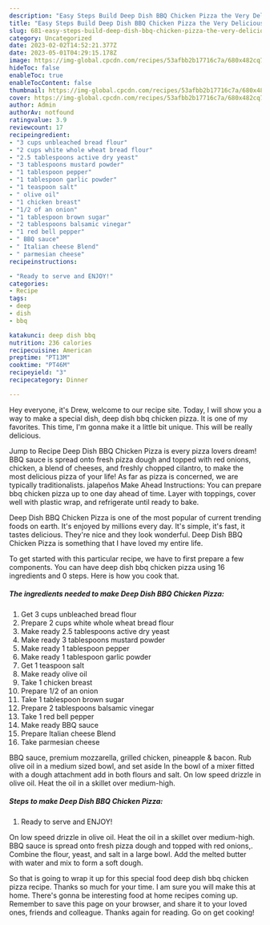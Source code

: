 ```yaml
---
description: "Easy Steps Build Deep Dish BBQ Chicken Pizza the Very Delicious}"
title: "Easy Steps Build Deep Dish BBQ Chicken Pizza the Very Delicious}"
slug: 681-easy-steps-build-deep-dish-bbq-chicken-pizza-the-very-delicious
category: Uncategorized
date: 2023-02-02T14:52:21.377Z
date: 2023-05-01T04:29:15.178Z
image: https://img-global.cpcdn.com/recipes/53afbb2b17716c7a/680x482cq70/deep-dish-bbq-chicken-pizza-recipe-main-photo.jpg
hideToc: false
enableToc: true
enableTocContent: false
thumbnail: https://img-global.cpcdn.com/recipes/53afbb2b17716c7a/680x482cq70/deep-dish-bbq-chicken-pizza-recipe-main-photo.jpg
cover: https://img-global.cpcdn.com/recipes/53afbb2b17716c7a/680x482cq70/deep-dish-bbq-chicken-pizza-recipe-main-photo.jpg
author: Admin
authorAv: notfound
ratingvalue: 3.9
reviewcount: 17
recipeingredient:
- "3 cups unbleached bread flour"
- "2 cups white whole wheat bread flour"
- "2.5 tablespoons active dry yeast"
- "3 tablespoons mustard powder"
- "1 tablespoon pepper"
- "1 tablespoon garlic powder"
- "1 teaspoon salt"
- " olive oil"
- "1 chicken breast"
- "1/2 of an onion"
- "1 tablespoon brown sugar"
- "2 tablespoons balsamic vinegar"
- "1 red bell pepper"
- " BBQ sauce"
- " Italian cheese Blend"
- " parmesian cheese"
recipeinstructions:

- "Ready to serve and ENJOY!"
categories:
- Recipe
tags:
- deep
- dish
- bbq

katakunci: deep dish bbq 
nutrition: 236 calories
recipecuisine: American
preptime: "PT13M"
cooktime: "PT46M"
recipeyield: "3"
recipecategory: Dinner

---
```



Hey everyone, it's Drew, welcome to our recipe site. Today, I will show you a way to make a special dish, deep dish bbq chicken pizza. It is one of my favorites. This time, I'm gonna make it a little bit unique. This will be really delicious.

Jump to Recipe Deep Dish BBQ Chicken Pizza is every pizza lovers dream! BBQ sauce is spread onto fresh pizza dough and topped with red onions, chicken, a blend of cheeses, and freshly chopped cilantro, to make the most delicious pizza of your life! As far as pizza is concerned, we are typically traditionalists. jalapeños Make Ahead Instructions: You can prepare bbq chicken pizza up to one day ahead of time. Layer with toppings, cover well with plastic wrap, and refrigerate until ready to bake.

Deep Dish BBQ Chicken Pizza is one of the most popular of current trending foods on earth. It's enjoyed by millions every day. It's simple, it's fast, it tastes delicious. They're nice and they look wonderful. Deep Dish BBQ Chicken Pizza is something that I have loved my entire life.


To get started with this particular recipe, we have to first prepare a few components. You can have deep dish bbq chicken pizza using 16 ingredients and 0 steps. Here is how you cook that.

<!--inarticleads1-->

##### The ingredients needed to make Deep Dish BBQ Chicken Pizza:

1. Get 3 cups unbleached bread flour
1. Prepare 2 cups white whole wheat bread flour
1. Make ready 2.5 tablespoons active dry yeast
1. Make ready 3 tablespoons mustard powder
1. Make ready 1 tablespoon pepper
1. Make ready 1 tablespoon garlic powder
1. Get 1 teaspoon salt
1. Make ready  olive oil
1. Take 1 chicken breast
1. Prepare 1/2 of an onion
1. Take 1 tablespoon brown sugar
1. Prepare 2 tablespoons balsamic vinegar
1. Take 1 red bell pepper
1. Make ready  BBQ sauce
1. Prepare  Italian cheese Blend
1. Take  parmesian cheese


BBQ sauce, premium mozzarella, grilled chicken, pineapple &amp; bacon. Rub olive oil in a medium sized bowl, and set aside In the bowl of a mixer fitted with a dough attachment add in both flours and salt. On low speed drizzle in olive oil. Heat the oil in a skillet over medium-high. 

<!--inarticleads2-->

##### Steps to make Deep Dish BBQ Chicken Pizza:


1. Ready to serve and ENJOY!

On low speed drizzle in olive oil. Heat the oil in a skillet over medium-high. BBQ sauce is spread onto fresh pizza dough and topped with red onions,. Combine the flour, yeast, and salt in a large bowl. Add the melted butter with water and mix to form a soft dough. 

So that is going to wrap it up for this special food deep dish bbq chicken pizza recipe. Thanks so much for your time. I am sure you will make this at home. There's gonna be interesting food at home recipes coming up. Remember to save this page on your browser, and share it to your loved ones, friends and colleague. Thanks again for reading. Go on get cooking!
